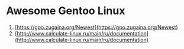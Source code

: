 # Awesome Gentoo Linux

1. [https://gpo.zugaina.org/Newest](https://gpo.zugaina.org/Newest)
1. [http://www.calculate-linux.ru/main/ru/documentation](http://www.calculate-linux.ru/main/ru/documentation)
